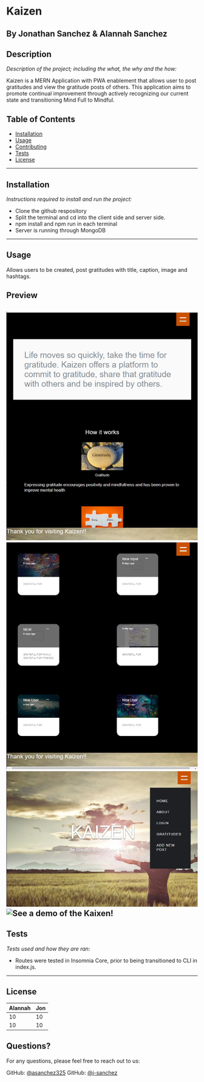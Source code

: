 # Kaizen

By Jonathan Sanchez & Alannah Sanchez
---
## Description 

*Description of the project; including the what, the why and the how:* 

 Kaizen is a MERN Application with PWA enablement that allows user to post gratitudes and view the gratitude posts of others. This application aims to promote continual improvement through actively recognizing our current state and transitioning Mind Full to Mindful.

## Table of Contents
* [Installation](#installation)
* [Usage](#usage)
* [Contributing](#contributing)
* [Tests](#tests)
* [License](#license)
---

## Installation

*Instructions required to install and run the project:*

* Clone the github respository
* Split the terminal and cd into the client side and server side.
* npm install and npm run in each terminal
* Server is running through MongoDB

---

## Usage 

Allows users to be created, post gratitudes with title, caption, image and hashtags.

## Preview

![alt preview](assets/About.jpg) <br/>
![alt preview](assets/Gratitudes.jpg) <br/>
![alt preview](assets/Newbackground.jpg) <br/>
![See a demo of the Kaixen!](https://drive.google.com/file/d/1i-Mt_4MIwM_CDdTlyVp9JXtpUpwGqnyc/view)
---

## Tests

*Tests used and how they are ran:*
* Routes were tested in Insomnia Core, prior to being transitioned to CLI in index.js.
---

## License
| Alannah  | Jon |
| ------------- | ------------- |
| 10  | 10  |
| 10  | 10  |

## Questions?

For any questions, please feel free to reach out to us:

GitHub: [@asanchez325](https://api.github.com/users/asanchez325)
GitHub: [@j-sanchez](https://api.github.com/users/j-sanchez)
